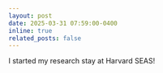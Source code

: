 ```yaml
---
layout: post
date: 2025-03-31 07:59:00-0400
inline: true
related_posts: false
---
```


I started my research stay at Harvard SEAS!
